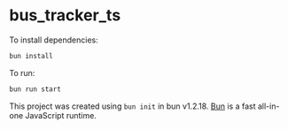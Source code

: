 # bus_tracker_ts

To install dependencies:

```bash
bun install
```

To run:

```bash
bun run start 
```

This project was created using `bun init` in bun v1.2.18. [Bun](https://bun.sh) is a fast all-in-one JavaScript runtime.
